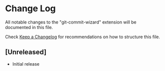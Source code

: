 # Change Log

All notable changes to the "git-commit-wizard" extension will be documented in this file.

Check [Keep a Changelog](http://keepachangelog.com/) for recommendations on how to structure this file.

## [Unreleased]

- Initial release